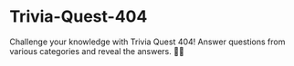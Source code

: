 # Trivia-Quest-404
Challenge your knowledge with Trivia Quest 404! Answer questions from various categories and reveal the answers. 🎯🧩
